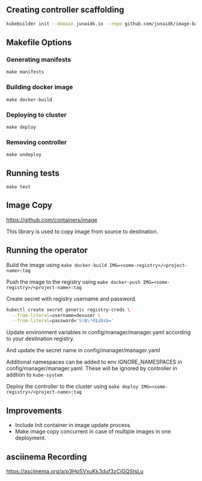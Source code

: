 ## Creating controller scaffolding
```bash
kubebuilder init --domain junaidk.io --repo github.com/junaidk/image-backup-controller
```

## Makefile Options 

### Generating manifests
`make manifests`

### Building docker image
`make docker-build`

### Deploying to cluster
`make deploy`

### Removing controller
`make undeploy`

## Running tests
`make test`

## Image Copy
https://github.com/containers/image

This library is used to copy image from source to destination.

## Running the operator

Build the image using `make docker-build IMG=<some-registry>/<project-name>:tag`

Push the image to the registry using `make docker-push IMG=<some-registry>/<project-name>:tag`

Create secret with registry username and password.

```bash
kubectl create secret generic registry-creds \
  --from-literal=username=devuser \
  --from-literal=password='S!B\*d$zDsb='
```

Update environment variables in config/manager/manager.yaml according to your destination registry.

And update the secret name in config/manager/manager.yaml

Additional namespaces can be added to env IGNORE_NAMESPACES in config/manager/manager.yaml. These will be ignored by controller in addtion to `kube-system`

Deploy the controller to the cluster using `make deploy IMG=<some-registry>/<project-name>:tag`

## Improvements

- Include Init container in image update process.
- Make image copy concurrent in case of multiple images in one deployment.

## asciinema Recording

https://asciinema.org/a/p3HpSVxuKk3duf3zCjGQStsLu
